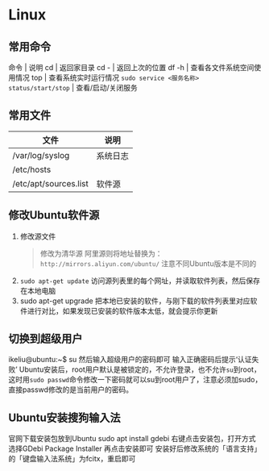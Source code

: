 # Linux

## 常用命令

命令 | 说明
cd | 返回家目录
cd - | 返回上次的位置
df -h | 查看各文件系统空间使用情况
top | 查看系统实时运行情况
`sudo service <服务名称> status/start/stop` | 查看/启动/关闭服务

## 常用文件

文件 | 说明
-|-
/var/log/syslog | 系统日志
/etc/hosts |
/etc/apt/sources.list | 软件源

## 修改Ubuntu软件源

1. 修改源文件
    >修改为清华源
    >阿里源则将地址替换为：`http://mirrors.aliyun.com/ubuntu/`
    >注意不同Ubuntu版本是不同的
2. `sudo apt-get update`
    访问源列表里的每个网址，并读取软件列表，然后保存在本地电脑
3. sudo apt-get upgrade
    把本地已安装的软件，与刚下载的软件列表里对应软件进行对比，如果发现已安装的软件版本太低，就会提示你更新

## 切换到超级用户

ikeliu@ubuntu:~$ su
然后输入超级用户的密码即可
输入正确密码后提示‘认证失败’
Ubuntu安装后，root用户默认是被锁定的，不允许登录，也不允许`su`到root，这时用`sudo passwd`命令修改一下密码就可以su到root用户了，注意必须加sudo，直接passwd修改的是当前用户的密码。

## Ubuntu安装搜狗输入法

官网下载安装包放到Ubuntu
sudo apt install gdebi
右键点击安装包，打开方式选择GDebi Package Installer
再点击安装即可
安装好后修改系统的「语言支持」的「键盘输入法系统」为fcitx，重启即可